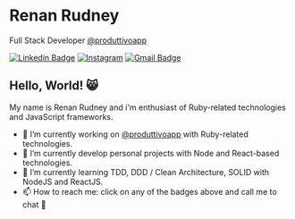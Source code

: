 # Renan Rudney

Full Stack Developer [@produttivoapp](https://www.produttivo.com.br)

[![Linkedin Badge](https://img.shields.io/badge/-Renan%20Rudney-blue?style=flat-square&logo=Linkedin&logoColor=white&link=https://www.linkedin.com/in/renanrudney/)](https://www.linkedin.com/in/renanrudney/)
[![Instagram](https://img.shields.io/badge/-helloworld_may-E1306C?style=flat-square&logo=Instagram&logoColor=white&link=https://www.instagram.com/renanrudney/)](https://www.instagram.com/renanrudney/)
[![Gmail Badge](https://img.shields.io/badge/-renanrudney@gmail.com-B23121?style=flat-square&logo=Gmail&logoColor=EEEEEE&link=mailto:renanrudney@gmail.com)](mailto:renanrudney@gmail.com)

## Hello, World! 😸

My name is Renan Rudney and i'm enthusiast of Ruby-related technologies and JavaScript frameworks.
- 🔭 I’m currently working on [@produttivoapp](https://www.produttivo.com.br) with Ruby-related technologies.
- 🌱 I’m currently develop personal projects with Node and React-based technologies.
- 🌱 I’m currently learning TDD, DDD / Clean Architecture, SOLID with NodeJS and ReactJS.
- 📫 How to reach me: click on any of the badges above and call me to chat 💬

<!--
**renanrudney/renanrudney** is a ✨ _special_ ✨ repository because its `README.md` (this file) appears on your GitHub profile.

Here are some ideas to get you started:

- 🔭 I’m currently working on ...
- 🌱 I’m currently learning ...
- 👯 I’m looking to collaborate on ...
- 🤔 I’m looking for help with ...
- 💬 Ask me about ...
- 📫 How to reach me: ...
- 😄 Pronouns: ...
- ⚡ Fun fact: ...
-->
